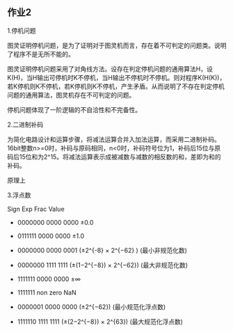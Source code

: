 ## 作业2
1.停机问题

图灵证明停机问题，是为了证明对于图灵机而言，存在着不可判定的问题类。说明了程序不是无所不能的。

图灵证明停机问题采用了对角线方法。设存在判定停机问题的通用算法H，设K(H)，当H输出可停机时K不停机，当H输出不停机时不停机。则对程序K(H(K))，若K停机则K不停机，若K停机则K不停机，产生矛盾。从而说明了不存在判定停机问题的通用算法，图灵机存在不可判定的问题。

停机问题体现了一阶逻辑的不自洽性和不完备性。

       

2.二进制补码

为简化电路设计和运算步骤，将减法运算合并入加法运算，而采用二进制补码。16bit整数n>=0时，补码与原码相同，n<0时，补码符号位为1，补码后15位与原码后15位和为2^15。将减法运算表示成被减数与减数的相反数的和，差即为和的补码。

原理上

       

3.浮点数

Sign Exp      Frac       Value

*    0000000  0000 0000  ±0.0 

*    0111111  0000 0000  ±1.0 

*    0000000  0000 0001  \(±2^{-8} × 2^{−62} \) (最小非规范化数)

*    0000000  1111 1111  \(±(1−2^{−8}) × 2^{−62}\) (最大非规范化数) 

*    1111111  0000 0000  ±∞ 

*    1111111  non  zero  NaN 

*    0000001  0000 0000  \(±2^{−62}\) (最小规范化浮点数)  

*    1111110  1111 1111  \(±(2−2^{−8}) × 2^{63}\) (最大规范化浮点数)

